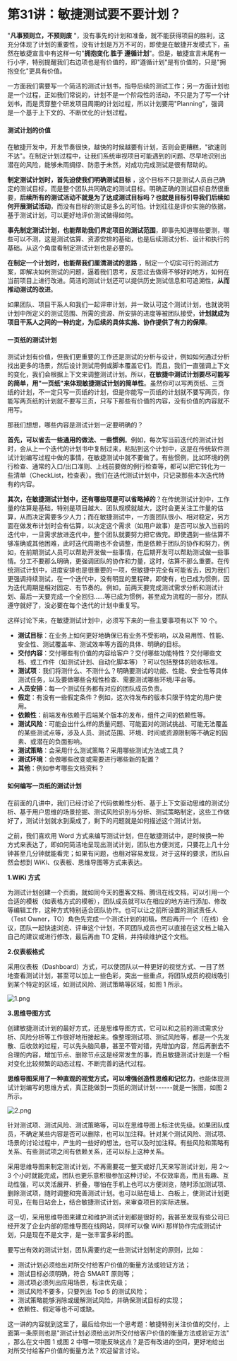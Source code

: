 # 第31讲：敏捷测试要不要计划？

"**凡事预则立，不预则废** "，没有事先的计划和准备，就不能获得项目的胜利，这充分体现了计划的重要性，没有计划是万万不可的，即使是在敏捷开发模式下，虽然在敏捷宣言中有这样一句"**拥抱变化 胜于 遵循计划**"。但是，敏捷宣言末尾有一行小字，特别提醒我们右边项也是有价值的，即"遵循计划"是有价值的，只是"拥抱变化"更具有价值。

一方面我们需要写一个简洁的测试计划书，指导后续的测试工作；另一方面计划也是一个过程，正如我们常说的，计划不是一个阶段性的活动，不只是为了写一个计划书，而是贯穿整个研发项目周期的计划过程，所以计划要用"Planning"，强调是一个基于上下文的、不断优化的计划过程。

#### 测试计划的价值

在敏捷开发中，开发节奏很快，越快的时候越要有计划，否则会更糟糕，"欲速则不达"。在制定计划过程中，让我们系统审视项目可能遇到的问题、尽早地识别出潜在的风险，能够未雨绸缪、防患于未然，对成功完成测试是很有帮助的。

**制定测试计划时，首先迫使我们明确测试目标** ，这个目标不只是测试人员自己确定的测试目标，而是整个团队共同确定的测试目标。明确正确的测试目标自然很重要，**后续所有的测试活动不就是为了达成测试目标吗？也就是目标引导我们后续如何开展测试活动**，而没有目标的测试是多么的可怕。计划往往是评价实施的依据，基于测试计划，可以更好地评价测试做得如何。

**事先制定测试计划，也能帮助我们界定项目的测试范围**，即事先知道哪些要测，哪些可以不测，这是测试估算、资源安排的基础，也是后续测试分析、设计和执行的基础。从这个角度看制定测试计划也是必要的。

**在制定一个计划时，也能帮我们厘清测试的思路** ，制定一个切实可行的测试方案，即解决如何测试的问题，逼着我们思考，反思过去做得不够好的地方，如何在当前项目上进行改进。简洁的测试计划还可以提供历史测试信息和可追溯性，**从而推动测试的改进**。

如果团队、项目干系人和我们一起评审计划，并一致认可这个测试计划，也就说明计划中所定义的测试范围、所需的资源、所安排的进度等被团队接受，**计划就成为项目干系人之间的一种约定，为后续的具体实施、协作提供了有力的保障**。

#### 一页纸的测试计划

测试计划有价值，但我们更重要的工作还是测试的分析与设计，例如如何通过分析找出更多的场景，然后设计测试用例或脚本覆盖它们。而且，我们一直强调上下文的变化，我们会根据上下文来调整测试计划。所以，**在敏捷中测试计划要尽可能写的简单，用"一页纸"来体现敏捷测试计划的简单性**。虽然你可以写两页纸、三页纸的计划，不一定只写一页纸的计划，但是你能写一页纸的计划就不要写两页，你能写两页纸的计划就不要写三页，只写下那些有价值的内容，没有价值的内容就不用写。

那我们想想，哪些内容是测试计划一定要明确的？

**首先，可以省去一些通用的做法、一些惯例**。例如，每次写当前迭代的测试计划时，会从上一个迭代的计划书中复制过来，粘贴到这个计划中，这是在传统软件测试计划编写过程中做的事情，在敏捷测试中就不要做了。有些惯例，比如环境的例行检查、通常的入口/出口准则、上线前要做的例行检查等，都可以把它转化为一些清单（CheckList，检查表）。我们在迭代测试计划中，只记录那些本次迭代特有的内容。

**其次，在敏捷测试计划中，还有哪些项是可以省略掉的**？在传统测试计划中，工作量的估算是基础，特别是项目越大、团队规模就越大，这时会更关注工作量的估算，从而决定需要多少人力；而在敏捷测试中，一方面团队很小、相对稳定，另方面在做发布计划时会有估算，以决定这个需求（如用户故事）是否可以放入当前的迭代中，一旦需求放进迭代中，整个团队就要努力把它做完。即使遇到一些估算不够准确或其他困难，此时迭代周期也不会调整，而是依赖于团队的协作和努力，例如，在前期测试人员可以帮助开发做一些事情，在后期开发可以帮助测试做一些事情。分工不要那么明确，更强调团队的协作和力量，这时，估算不那么重要。在传统测试计划中，进度安排也是很重要的一项，但敏捷中完全有可能省去，因为我们更强调持续测试，在一个迭代中，没有明显的里程碑，即使有，也已成为惯例，因为迭代周期是相对固定、有节奏的。例如，前两天要完成测试需求分析和测试计划、最后一天要完成一个全回归......等已成为惯例，甚至成为流程的一部分，团队遵守就好了，没必要在每个迭代的计划中重复写。

这样讨论下来，在敏捷测试计划中，必须写下来的一些主要事项有以下 10 个。

* **测试目标**：在业务上如何更好地确保已有业务不受影响，以及易用性、性能、安全性、测试覆盖率、测试效率等方面的具体、明确的目标。
* **交付内容**：交付哪些有价值的内容给客户？交付哪些功能特性？交付哪些文档、或工作件（如测试计划、自动化脚本等）？可以包括整体的验收标准。
* **测试项**：我们将测什么、不测什么？明确要测试的功能、性能、安全性等具体测试任务，以及要做哪些合规性检查、需要测试哪些环境/平台等。
* **人员安排**：每一个测试任务都有对应的团队成员负责。
* **假定**：有没有一些假定条件？例如，这次待发布的版本只限于特定的用户使用。
* **依赖性**：前端发布依赖于后端某个版本的发布，组件之间的依赖性等。
* **测试风险**：可能会出什么样的质量问题、可能面对的测试挑战、可能无法覆盖的某些测试点等，涉及人员、测试范围、环境、时间或资源限制等不确定的因素、或潜在的负面影响。
* **测试策略**：会采用什么测试策略？采用哪些测试方法或工具？
* **测试环境**：会做哪些改变或需要进行哪些新的配置？
* **其他**：例如参考哪些文档资料？

#### 如何编写一页纸的测试计划

在前面的几讲中，我们已经讨论了代码依赖性分析、基于上下文驱动思维的测试分析、基于用户思维的场景挖掘、测试风险识别与分析、测试策略制定，这些工作做好了，测试计划就水到渠成了，剩下的问题就是如何描述这个测试计划。

之前，我们喜欢用 Word 方式来编写测试计划，但在敏捷测试中，是时候换一种方式来表达了，即如何简洁地呈现出测试计划，团队也方便浏览，只要花上几十分钟甚至几分钟就能看完；如果有问题，也相对容易发现，对于这样的要求，团队自然会想到 WiKi、仪表板、思维导图等方式来表达。

**1.WiKi 方式**

为测试计划创建一个页面，就如同今天的墨客文档、腾讯在线文档，可以引用一个合适的模板（如表格方式的模板），团队成员就可以在相应的地方进行添加、修改等编辑工作，这种方式特别适合团队协作。也可以让之前所设置的测试责任人（Test Owner，TO）角色先完成一个测试计划的初稿，然后再开一个（在线）会议，团队一起快速浏览、评审这个计划，不同团队成员也可以直接在这文档上输入自己的建议或进行修改，最后再由 TO 定稿，并持续维护这个文档。

**2.仪表板格式**

采用仪表板（Dashboard）方式，可以使团队以一种更好的视觉方式、一目了然地查看测试计划，甚至可以加上一些色彩，突出一些重点，将团队成员的视线吸引到某个特定的区域，如测试风险、测试策略等区域，如图 1 所示。


<Image alt="1.png" src="https://s0.lgstatic.com/i/image/M00/00/EC/CgqCHl6qqvuAbR1ZAAKkBjw9GPA432.png"/> 


**3.思维导图方式**

创建敏捷测试计划的最好方式，还是思维导图方式，它可以和之前的测试需求分析、风险分析等工作很好地衔接起来。像整理测试项、测试风险等，都是一个先发散、后收敛的过程，可以先头脑风暴，甚至不管对错，先增加内容，然后再删去不合理的内容，增加节点、删除节点这是经常发生的事，而且敏捷测试计划是一个相对变化比较频繁的动态过程、不断完善的迭代过程。

**思维导图采用了一种直观的视觉方式，可以增强创造性思维和记忆力**，也能体现测试计划编写的思维方式，真正能做到一页纸的测试计划------就是一张图，如图 2 所示。


<Image alt="2.png" src="https://s0.lgstatic.com/i/image/M00/00/EC/Ciqc1F6qqwSAOVARAATsp95XSRs734.png"/> 


针对测试项、测试风险、测试策略等，可以在思维导图上标注优先级。如果团队成员，不确定某些内容是否可以删除，也可以加注释。针对某个测试风险、测试项、场景的讨论过程中，产生的一些好的想法，也可以及时加注释。有些风险和策略有关系、有些测试项之间有依赖关系，还可以标上这种关系。

采用思维导图来制定测试计划，不再需要花一整天或好几天来写测试计划，用 2～3 个小时就能完成，团队也更乐意积极参加这种讨论，不仅效率高，而且有趣、互动性强，可以灵活展开、折叠，哪怕在手机上也可以方便浏览，随时添加测试项、删除测试项，随时调整和完善测试计划。也可以贴在墙上、白板上，使测试计划更可见，在每日站会上，结合敏捷测试计划，来审查项目的实际进展。

这一切，采用思维导图来建立和维护测试计划都是很好的，我甚至发现有些公司已经开发了企业内部的思维导图在线网站，同样可以像 WiKi 那样协作完成测试计划，只是现在不是文字，是一张丰富多彩的图。

要写出有效的测试计划，团队需要约定一些测试计划制定的原则，比如：

* 测试计划必须给出对所交付给客户价值的衡量方法或验证方法；
* 测试目标必须明确，符合 SMART 原则等；
* 测试项必须列出应用场景，标注优先级；
* 测试风险不要多，只要列出 Top 5 的测试风险；
* 测试策略能够消除或缓解测试风险，并确保测试目标的实现；
* 依赖性、假定等也不可或缺。

这一讲的内容就到这里了，最后给你出一个思考题：敏捷特别关注价值的交付，上面第一条原则也是"测试计划必须给出对所交付给客户价值的衡量方法或验证方法" ，那么在文中图 1 或图 2 中哪一项能反映这点？是否有改进的空间，更好地给出对所交付给客户价值的衡量方法？欢迎留言讨论。

